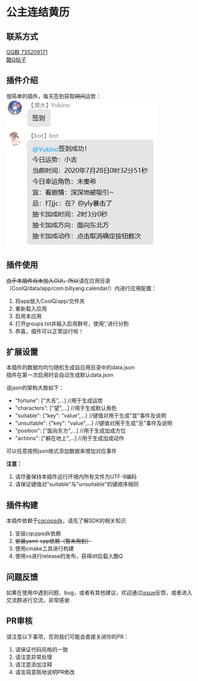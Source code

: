 # 公主连结黄历

## 联系方式
[QQ群 735209171](https://jq.qq.com/?_wv=1027&k=5cV7uEJ)  
[酷Q帖子](https://cqp.cc/t/51730)  

## 插件介绍
很简单的插件，每天签到获取~~阴间~~运势：  
![阴间运势](/docs/demo.png)  

## 插件使用
~~由于本插件尚未加入GUI，所以~~请在应用目录（CoolQ/data/app/com.billyang.calendar/）内进行应用配置：  
1. 将app放入CoolQ/app/文件夹
2. 重新载入应用
3. 启用本应用
4. 打开groups.txt并输入启用群号，使用','进行分割
5. 恭喜，插件可以正常运行啦！

## 扩展设置
本插件的数据均均匀随机生成自应用目录中的data.json  
插件在第一次启用时会自动生成默认data.json  

该json的架构大致如下：
- "fortune": ["大吉",...]  //用于生成运势
- "characters": ["望",...]  //用于生成默认角色
- "suitable": {"key": "value",...}  //键值对用于生成"宜"事件及说明
- "unsuitable": {"key": "value",...}  //键值对用于生成"忌"事件及说明
- "position": ["面向东方",...]  //用于生成加成方位
- "actions": ["躺在地上",...]  //用于生成加成动作

可以任意按照json格式添加数据来增加对应事件  

**注意：**
1. 请尽量保持本插件运行环境内所有文件为UTF-8编码
2. 请保证键值对"suitable"与"unsuitable"的键顺序相同

## 插件构建
本插件依赖于[cqcppsdk](https://cqcppsdk.cqp.moe/)，请先了解SDK的相关知识  

1. 安装cqcppsdk依赖
2. ~~安装yaml-cpp依赖（暂未用到）~~
3. 使用cmake工具进行构建
4. 使用vs进行release的发布，获得dll后载入酷Q

## 问题反馈
如果在使用中遇到问题、bug，或者有其他建议，欢迎通过[issue](https://github.com/BillYang2016/pcrcalendar-qqbot/issues)反馈，或者进入交流群进行交流，非常感谢  

## PR审核
请注意以下事项，否则我们可能会直接关闭你的PR：  

1. 请保证代码风格的一致
2. 请注意异常处理
3. 请注意添加注释
4. 请言简意赅地说明PR修改